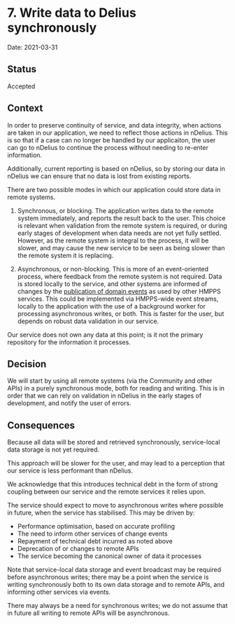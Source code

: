 # 7. Write data to Delius synchronously

Date: 2021-03-31

## Status

Accepted

## Context

In order to preserve continuity of service, and data integrity, when actions are taken in our application, we need to reflect those actions in nDelius. This is so that if a case can no longer be handled by our applicaiton, the user can go to nDelius to continue the process without needing to re-enter information.

Additionally, current reporting is based on nDelius, so by storing our data in nDelius we can ensure that no data is lost from existing reports.

There are two possible modes in which our application could store data in remote systems.

1. Synchronous, or blocking. The application writes data to the remote system immediately, and reports the result back to the user. This choice is relevant when validation from the remote system is required, or during early stages of development when data needs are not yet fully settled. However, as the remote system is integral to the process, it will be slower, and may cause the new service to be seen as being slower than the remote system it is replacing.

1. Asynchronous, or non-blocking. This is more of an event-oriented process, where feedback from the remote system is not required. Data is stored locally to the service, and other systems are informed of changes by the [publication of domain events](https://structurizr.com/share/56937/decisions#%2FRefer%20and%20monitor%20an%20intervention:2) as used by other HMPPS services. This could be implemented via HMPPS-wide event streams, locally to the application with the use of a background worker for processing asynchronous writes, or both. This is faster for the user, but depends on robust data validation in our service.

Our service does not own any data at this point; is it not the primary repository for the information it processes.

## Decision

We will start by using all remote systems (via the Community and other APIs) in a purely synchronous mode, both for reading and writing. This is in order that we can rely on validation in nDelius in the early stages of development, and notify the user of errors.

## Consequences

Because all data will be stored and retrieved synchronously, service-local data storage is not yet required.

This approach will be slower for the user, and may lead to a perception that our service is less performant than nDelius.

We acknowledge that this introduces technical debt in the form of strong coupling between our service and the remote services it relies upon.

The service should expect to move to asynchronous writes where possible in future, when the service has stabilised. This may be driven by:

* Performance optimisation, based on accurate profiling
* The need to inform other services of change events
* Repayment of technical debt incurred as noted above
* Deprecation of or changes to remote APIs
* The service becoming the canonical owner of data it processes

Note that service-local data storage and event broadcast may be required before asynchronous writes; there may be a point when the service is writing synchronously both to its own data storage and to remote APIs, and informing other services via events.

There may always be a need for synchronous writes; we do not assume that in future all writing to remote APIs will be asynchronous.
